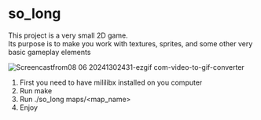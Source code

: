 # so_long
This project is a very small 2D game. \
Its purpose is to make you work with textures, sprites,
and some other very basic gameplay elements


![Screencastfrom08 06 20241302431-ezgif com-video-to-gif-converter](https://github.com/asudie/so_long/assets/80539245/27d6c499-2f12-48fb-be20-5a9c0b2436a6)


1. First you need to have mililibx installed on you computer
2. Run make
3. Run ./so_long maps/<map_name>
4. Enjoy
